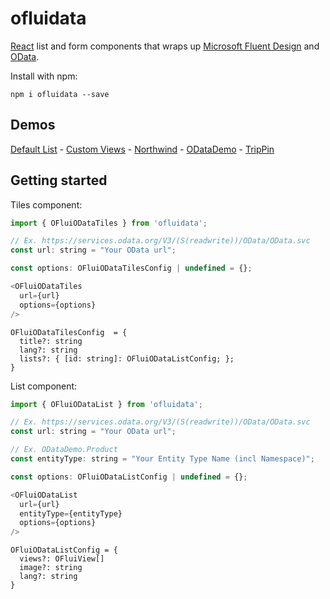 # ofluidata

<a href="https://reactjs.org/">React</a> list and form components that wraps up <a href="https://developer.microsoft.com/en-us/fluentui#/">Microsoft Fluent Design</a> and <a href="https://www.odata.org/">OData</a>.

Install with npm:

```
npm i ofluidata --save
```

## Demos

<a href="https://achappey.github.io/ofluidata/?path=/story/odata-list--default">Default List</a> - 
<a href="https://achappey.github.io/ofluidata/?path=/story/odata-list--custom-views">Custom Views</a> -
<a href="https://achappey.github.io/ofluidata/?path=/story/odata-org-northwind-read-only--tiles">Northwind</a> -
<a href="https://achappey.github.io/ofluidata/?path=/story/odata-org-odatademo-read-write--tiles">ODataDemo</a> -
<a href="https://achappey.github.io/ofluidata/?path=/story/odata-org-trippin-read-write--tiles">TripPin</a>


## Getting started

Tiles component:

```javascript
import { OFluiODataTiles } from 'ofluidata';

// Ex. https://services.odata.org/V3/(S(readwrite))/OData/OData.svc
const url: string = "Your OData url"; 

const options: OFluiODataTilesConfig | undefined = {}; 

<OFluiODataTiles 
  url={url}
  options={options}
/>
```
```
OFluiODataTilesConfig  = {
  title?: string
  lang?: string
  lists?: { [id: string]: OFluiODataListConfig; };
}
```

List component:

```javascript
import { OFluiODataList } from 'ofluidata';

// Ex. https://services.odata.org/V3/(S(readwrite))/OData/OData.svc
const url: string = "Your OData url"; 

// Ex. ODataDemo.Product
const entityType: string = "Your Entity Type Name (incl Namespace)"; 

const options: OFluiODataListConfig | undefined = {}; 

<OFluiODataList 
  url={url}
  entityType={entityType}
  options={options}
/>
```
```
OFluiODataListConfig = {
  views?: OFluiView[]
  image?: string
  lang?: string
}
```
